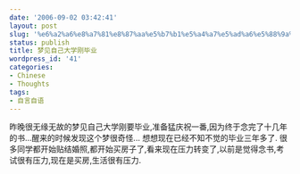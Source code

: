 ```yaml
---
date: '2006-09-02 03:42:41'
layout: post
slug: '%e6%a2%a6%e8%a7%81%e8%87%aa%e5%b7%b1%e5%a4%a7%e5%ad%a6%e5%88%9a%e6%af%95%e4%b8%9a'
status: publish
title: 梦见自己大学刚毕业
wordpress_id: '41'
categories:
- Chinese
- Thoughts
tags:
- 自言自语
---
```


昨晚很无缘无故的梦见自己大学刚要毕业,准备猛庆祝一番,因为终于念完了十几年的书...醒来的时候发现这个梦很奇怪...
想想现在已经不知不觉的毕业三年多了.
很多同学都开始贴结婚照,都开始买房子了,看来现在压力转变了,以前是觉得念书,考试很有压力,现在是买房,生活很有压力.
